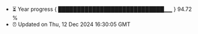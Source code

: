 - ⏳ Year progress { ████████████████████████████▁▁ } 94.72 %
- ⏰ Updated on Thu, 12 Dec 2024 16:30:05 GMT

